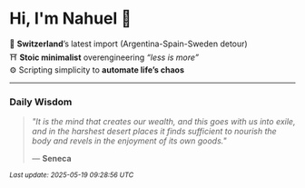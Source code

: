 # Hi, I'm Nahuel :tiger:

📍 **Switzerland**’s latest import (Argentina-Spain-Sweden detour)  
⛩️ **Stoic minimalist** overengineering *“less is more”*  
⚙️ Scripting simplicity to **automate life’s chaos**

---

### Daily Wisdom
> _"It is the mind that creates our wealth, and this goes with us into exile, and in the harshest desert places it finds sufficient to nourish the body and revels in the enjoyment of its own goods."_  
>
> — **Seneca**

<sub>*Last update: 2025-05-19 09:28:56 UTC*</sub>

